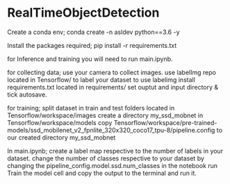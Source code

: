 # RealTimeObjectDetection

Create a conda env;
  conda create -n asldev python==3.6 -y
  
Install the packages required;
  pip install -r requirements.txt
  
for Inference and training you will need to run main.ipynb.

for collecting data;
  use your camera to collect images.
  use labelImg repo located in Tensorflow/ to label your dataset 
  to use labelimg install requirements.txt located in requirements/
  set ouptut and input directory & tick autosave.
  
for training;
  split dataset in train and test folders located in Tensorflow/workspace/images
  create a directory my_ssd_mobnet in Tensorflow/workspace/models
  copy Tensorflow/workspace/pre-trained-models/ssd_mobilenet_v2_fpnlite_320x320_coco17_tpu-8/pipeline.config to our   created directory my_ssd_mobnet
  
  In main.ipynb;
    create a label map respective to the number of labels in your dataset.
    change the number of classes respective to your dataset by changing the pipeline_config.model.ssd.num_classes in the notebook
    run Train the model cell and copy the output to the terminal and run it.
    
  
  
